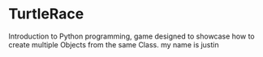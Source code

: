 # TurtleRace
Introduction to Python programming, game designed to showcase how to create multiple Objects from the same Class.
my name is justin